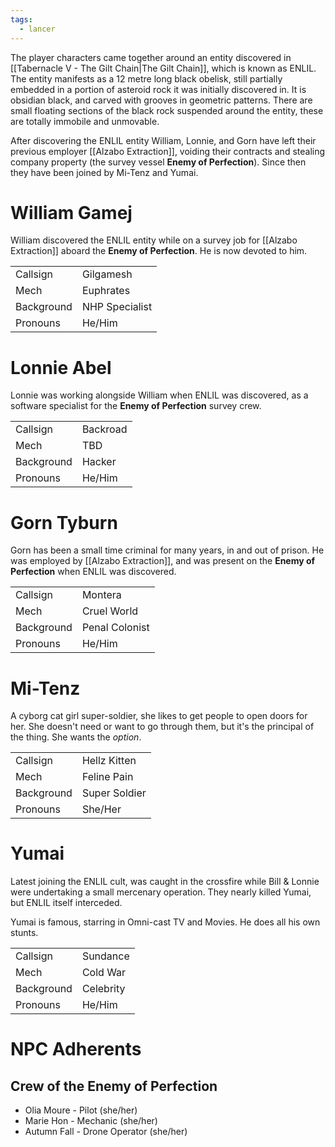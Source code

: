 ```yaml
---
tags:
  - lancer
---
```


The player characters came together around an entity discovered in [[Tabernacle V - The Gilt Chain|The Gilt Chain]], which is known as ENLIL. The entity manifests as a 12 metre long black obelisk, still partially embedded in a portion of asteroid rock it was initially discovered in. It is obsidian black, and carved with grooves in geometric patterns. There are small floating sections of the black rock suspended around the entity, these are totally immobile and unmovable.

After discovering the ENLIL entity William, Lonnie, and Gorn have left their previous employer [[Alzabo Extraction]], voiding their contracts and stealing company property (the survey vessel **Enemy of Perfection**). Since then they have been joined by Mi-Tenz and Yumai.

# William Gamej
William discovered the ENLIL entity while on a survey job for [[Alzabo Extraction]] aboard the **Enemy of Perfection**. He is now devoted to him.

| | |
|-|-|
|Callsign | Gilgamesh |
|Mech | Euphrates |
|Background | NHP Specialist |
|Pronouns | He/Him |

# Lonnie Abel
Lonnie was working alongside William when ENLIL was discovered, as a software specialist for the **Enemy of Perfection** survey crew.

| | |
|-|-|
|Callsign | Backroad |
|Mech | TBD |
|Background | Hacker |
|Pronouns | He/Him |

# Gorn Tyburn
Gorn has been a small time criminal for many years, in and out of prison. He was employed by [[Alzabo Extraction]], and was present  on the **Enemy of Perfection** when ENLIL was discovered.

| | |
|-|-|
|Callsign | Montera |
|Mech | Cruel World |
|Background | Penal Colonist |
|Pronouns | He/Him |

# Mi-Tenz
A cyborg cat girl super-soldier, she likes to get people to open doors for her. She doesn't need or want to go through them, but it's the principal of the thing. She wants the *option*.

| | |
|-|-|
|Callsign | Hellz Kitten |
|Mech | Feline Pain |
|Background | Super Soldier |
|Pronouns | She/Her |

# Yumai
Latest joining the ENLIL cult, was caught in the crossfire while Bill & Lonnie were undertaking a small mercenary operation. They nearly killed Yumai, but ENLIL itself interceded.

Yumai is famous, starring in Omni-cast TV and Movies. He does all his own stunts.

| | |
|-|-|
|Callsign | Sundance |
|Mech | Cold War |
|Background | Celebrity |
|Pronouns | He/Him |

# NPC Adherents
## Crew of the Enemy of Perfection
- Olia Moure - Pilot (she/her)
- Marie Hon - Mechanic (she/her)
- Autumn Fall - Drone Operator (she/her)